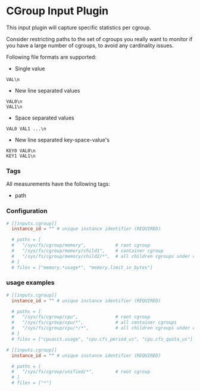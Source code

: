 # CGroup Input Plugin

This input plugin will capture specific statistics per cgroup.

Consider restricting paths to the set of cgroups you really
want to monitor if you have a large number of cgroups, to avoid
any cardinality issues.

Following file formats are supported:

* Single value

```
VAL\n
```

* New line separated values

```
VAL0\n
VAL1\n
```

* Space separated values

```
VAL0 VAL1 ...\n
```

* New line separated key-space-value's

```
KEY0 VAL0\n
KEY1 VAL1\n
```

### Tags

All measurements have the following tags:

* path

### Configuration

```toml
# [[inputs.cgroup]]
  instance_id = "" # unique instance identifier (REQUIRED)

  # paths = [
  #   "/sys/fs/cgroup/memory",           # root cgroup
  #   "/sys/fs/cgroup/memory/child1",    # container cgroup
  #   "/sys/fs/cgroup/memory/child2/*",  # all children cgroups under child2, but not child2 itself
  # ]
  # files = ["memory.*usage*", "memory.limit_in_bytes"]
```

### usage examples

```toml
# [[inputs.cgroup]]
  instance_id = "" # unique instance identifier (REQUIRED)

  # paths = [
  #   "/sys/fs/cgroup/cpu",              # root cgroup
  #   "/sys/fs/cgroup/cpu/*",            # all container cgroups
  #   "/sys/fs/cgroup/cpu/*/*",          # all children cgroups under each container cgroup
  # ]
  # files = ["cpuacct.usage", "cpu.cfs_period_us", "cpu.cfs_quota_us"]

# [[inputs.cgroup]]
  instance_id = "" # unique instance identifier (REQUIRED)

  # paths = [
  #   "/sys/fs/cgroup/unified/*",        # root cgroup
  # ]
  # files = ["*"]
```
